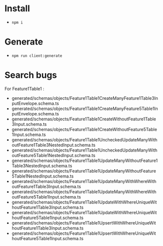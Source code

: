 # Install
- `npm i`

# Generate
- `npm run client:generate`

# Search bugs
For Feature1Table1 :
- generated/schemas/objects/Feature1Table1CreateManyFeature1Table3InputEnvelope.schema.ts
- generated/schemas/objects/Feature1Table1CreateManyFeature5Table1InputEnvelope.schema.ts
- generated/schemas/objects/Feature1Table1CreateWithoutFeature1Table3Input.schema.ts
- generated/schemas/objects/Feature1Table1CreateWithoutFeature5Table1Input.schema.ts
- generated/schemas/objects/Feature1Table1UncheckedUpdateManyWithoutFeature1Table3NestedInput.schema.ts
- generated/schemas/objects/Feature1Table1UncheckedUpdateManyWithoutFeature5Table1NestedInput.schema.ts
- generated/schemas/objects/Feature1Table1UpdateManyWithoutFeature1Table3NestedInput.schema.ts
- generated/schemas/objects/Feature1Table1UpdateManyWithoutFeature5Table1NestedInput.schema.ts
- generated/schemas/objects/Feature1Table1UpdateManyWithWhereWithoutFeature1Table3Input.schema.ts
- generated/schemas/objects/Feature1Table1UpdateManyWithWhereWithoutFeature5Table1Input.schema.ts
- generated/schemas/objects/Feature1Table1UpdateWithWhereUniqueWithoutFeature1Table3Input.schema.ts
- generated/schemas/objects/Feature1Table1UpdateWithWhereUniqueWithoutFeature5Table1Input.schema.ts
- generated/schemas/objects/Feature1Table1UpsertWithWhereUniqueWithoutFeature1Table3Input.schema.ts
- generated/schemas/objects/Feature1Table1UpsertWithWhereUniqueWithoutFeature5Table1Input.schema.ts